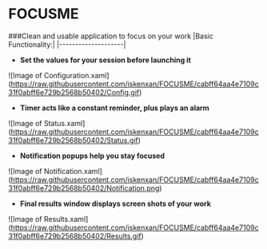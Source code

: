 # FOCUSME
###Clean and usable application to focus on your work
|Basic Functionality:|
|--------------------|

* **Set the values for your session before launching it**

![Image of Configuration.xaml]
(https://raw.githubusercontent.com/iskenxan/FOCUSME/cabff64aa4e7109c31f0abff6e729b2568b50402/Config.gif)

* **Timer acts like a constant reminder, plus plays an alarm**

![Image of Status.xaml]
(https://raw.githubusercontent.com/iskenxan/FOCUSME/cabff64aa4e7109c31f0abff6e729b2568b50402/Status.gif)

* **Notification popups help you stay focused**

![Image of Notification.xaml]
(https://raw.githubusercontent.com/iskenxan/FOCUSME/cabff64aa4e7109c31f0abff6e729b2568b50402/Notification.png)

* **Final results window displays screen shots of your work**

![Image of Results.xaml]
(https://raw.githubusercontent.com/iskenxan/FOCUSME/cabff64aa4e7109c31f0abff6e729b2568b50402/Results.gif)
